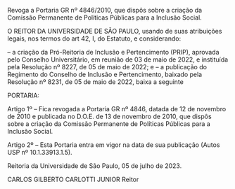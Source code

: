 Revoga a Portaria GR nº 4846/2010, que dispôs sobre a criação da Comissão Permanente de Políticas Públicas para a Inclusão Social.

O REITOR DA UNIVERSIDADE DE SÃO PAULO, usando de suas atribuições legais, nos termos do art 42, I, do Estatuto, e considerando:

– a criação da Pró-Reitoria de Inclusão e Pertencimento (PRIP), aprovada pelo Conselho Universitário, em reunião de 03 de maio de 2022, e instituída pela Resolução nº 8227, de 05 de maio de 2022; e
– a publicação do Regimento do Conselho de Inclusão e Pertencimento, baixado pela Resolução nº 8231, de 05 de maio de 2022, baixa a seguinte

PORTARIA:

Artigo 1º – Fica revogada a Portaria GR nº 4846, datada de 12 de novembro de 2010 e publicada no D.O.E. de 13 de novembro de 2010, que dispôs sobre a criação da Comissão Permanente de Políticas Públicas para a Inclusão Social.

Artigo 2º – Esta Portaria entra em vigor na data de sua publicação (Autos USP nº 10.1.33913.1.5).

Reitoria da Universidade de São Paulo, 05 de julho de 2023.

CARLOS GILBERTO CARLOTTI JUNIOR
Reitor